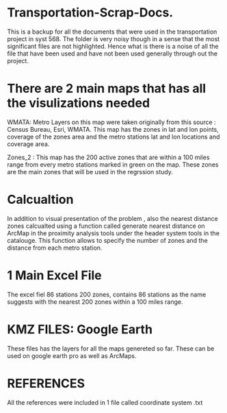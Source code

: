 # Transportation-Scrap-Docs.
This is a backup for all the documents that were used in the transportation project in syst 568. The folder is very noisy though in a sense that the most significant files are not highlighted. Hence what is there is a noise of all the file that have been used and have not been used generally through out the project.


There are 2 main maps that has all the visulizations needed 
===========================================================
WMATA: Metro Layers on this map were taken originally from this source : Census Bureau, Esri, WMATA. This map has the zones in lat and lon points, coverage of the zones area and the metro stations lat and lon locations and coverage area.

Zones_2 : This map has the 200 active zones that are within a 100 miles range from every metro stations marked in green on the map. These zones are the main zones that will be used in the regrssion study.

Calcualtion
===========
In addition to visual presentation of the problem , also the nearest distance zones calcualted using a function called generate nearest distance on ArcMap in the proximity analysis tools under the header system tools in the catalouge. This function allows to specify the number of zones and the distance from each metro station.

1 Main Excel File
=================
The excel fiel 86 stations 200 zones, contains 86 stations as the name suggests with the nearest 200 zones within a 100 miles range. 

KMZ FILES: Google Earth
=======================
These files has the layers for all the maps genereted so far. These can be used on google earth pro as well as ArcMaps.

REFERENCES
==========
All the references were included in 1 file called coordinate system .txt
